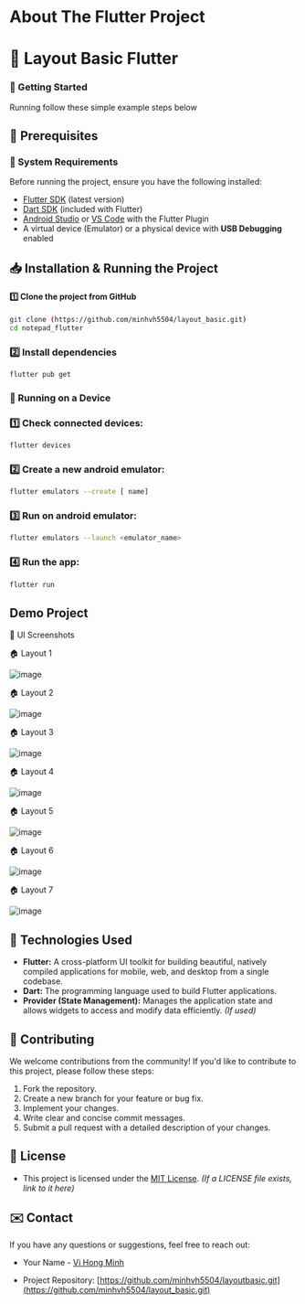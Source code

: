 # About The Flutter Project

# 📝 Layout Basic Flutter 

<!-- GETTING STARTED -->

### 🚀 Getting Started  

Running follow these simple example steps below

## 🎯 Prerequisites

### 📌 System Requirements  
Before running the project, ensure you have the following installed:  

- [Flutter SDK](https://docs.flutter.dev/get-started/install) (latest version)  
- [Dart SDK](https://dart.dev/get-dart) (included with Flutter)  
- [Android Studio](https://developer.android.com/studio) or [VS Code](https://code.visualstudio.com/) with the Flutter Plugin  
- A virtual device (Emulator) or a physical device with **USB Debugging** enabled

## 📥 Installation & Running the Project  

#### 1️⃣ Clone the project from GitHub  
```sh
git clone (https://github.com/minhvh5504/layout_basic.git)
cd notepad_flutter
```

### 2️⃣ Install dependencies
```sh
flutter pub get
```

### 📱 Running on a Device

### 1️⃣ Check connected devices: 
```sh
flutter devices
```

### 2️⃣  Create a new android emulator:
```sh
flutter emulators --create [ name]
```

### 3️⃣ Run on android emulator:
```sh
flutter emulators --launch <emulator_name>
```

### 4️⃣ Run the app:
```sh
flutter run
```

## Demo Project
🎨 UI Screenshots

🏠 Layout 1

![image](https://github.com/user-attachments/assets/ebd5ba7a-433b-4b28-a7b1-ab16ed4f8e86)


🏠 Layout 2

![image](https://github.com/user-attachments/assets/a7342be6-f04b-4e05-8d9b-9ef8eb31bf3a)

🏠 Layout 3

![image](https://github.com/user-attachments/assets/38826e33-93dc-4bd4-ba47-d98616032bdf)

🏠 Layout 4

![image](https://github.com/user-attachments/assets/53b84a77-2a24-49b6-b1c0-54b42e8ecbf2)

🏠 Layout 5

![image](https://github.com/user-attachments/assets/7b9b2538-42fb-4a7f-a663-7645c51aba43)

🏠 Layout 6

![image](https://github.com/user-attachments/assets/056c8f87-a69f-4a87-9ec1-9b2e2021e1c6)

🏠 Layout 7

![image](https://github.com/user-attachments/assets/ace9a1e7-64ce-4cf1-bdb8-c5cf530aef0b)

## 🧱 Technologies Used

*   **Flutter:** A cross-platform UI toolkit for building beautiful, natively compiled applications for mobile, web, and desktop from a single codebase.
*   **Dart:** The programming language used to build Flutter applications.
*   **Provider (State Management):** Manages the application state and allows widgets to access and modify data efficiently. *(If used)*

## 🤝 Contributing

We welcome contributions from the community! If you'd like to contribute to this project, please follow these steps:

1.  Fork the repository.
2.  Create a new branch for your feature or bug fix.
3.  Implement your changes.
4.  Write clear and concise commit messages.
5.  Submit a pull request with a detailed description of your changes.


## 📄 License

- This project is licensed under the [MIT License](LICENSE). *(If a LICENSE file exists, link to it here)*

## ✉️ Contact

If you have any questions or suggestions, feel free to reach out:

- Your Name - [Vi Hong Minh](mailto:vihongminh5504@gmail.com)

- Project Repository: [https://github.com/minhvh5504/layoutbasic.git](https://github.com/minhvh5504/layout_basic.git)

